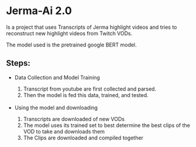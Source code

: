 # Jerma-Ai 2.0
Is a project that uses Transcripts of Jerma highlight videos and tries to reconstruct new highlight videos from Twitch VODs.

The model used is the pretrained google BERT model.

## Steps:
<ul>
  <li>Data Collection and Model Training</li>
    <ol>
      <li>Transcript from youtube are first collected and parsed.</li>
      <li>Then the model is fed this data, trained, and tested.</li>
    </ol>
  </br>
  <li>Using the model and downloading</li>
  <ol>
    <li>Transcripts are downloaded of new VODs</li>
    <li>The model uses its trained set to best determine the best clips of the VOD to take and downloads them</li>
    <li>The Clips are downloaded and compiled together</li>
  </ol>
</ul>


